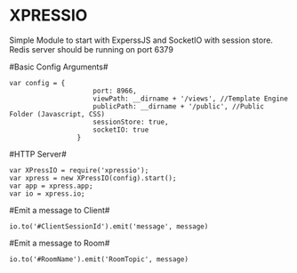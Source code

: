 XPRESSIO
========

Simple Module to start with ExperssJS and SocketIO with session store.
Redis server should be running on port 6379

#Basic Config Arguments#
```
var config = {
                     port: 8966,
                     viewPath: __dirname + '/views', //Template Engine
                     publicPath: __dirname + '/public', //Public Folder (Javascript, CSS)
                     sessionStore: true,
                     socketIO: true
                 }
```

#HTTP Server#
```
var XPressIO = require('xpressio');
var xpress = new XPressIO(config).start();
var app = xpress.app;
var io = xpress.io;
```

#Emit a message to Client#
```
io.to('#ClientSessionId').emit('message', message)
```

#Emit a message to Room#
```
io.to('#RoomName').emit('RoomTopic', message)
```

